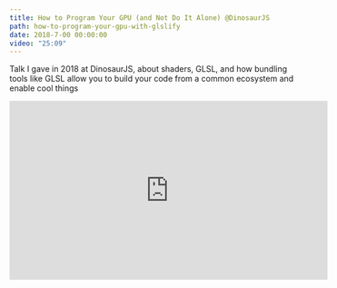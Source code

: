 ```yaml
---
title: How to Program Your GPU (and Not Do It Alone) @DinosaurJS
path: how-to-program-your-gpu-with-glslify
date: 2018-7-00 00:00:00
video: "25:09"
---
```


Talk I gave in 2018 at DinosaurJS, about shaders, GLSL, and how bundling tools like GLSL allow you to build your code from a common ecosystem and enable cool things

<iframe width="560" height="315" src="https://www.youtube-nocookie.com/embed/O7HhZ7qf1mA" frameborder="0" allow="accelerometer; autoplay; encrypted-media; gyroscope; picture-in-picture" allowfullscreen></iframe>
